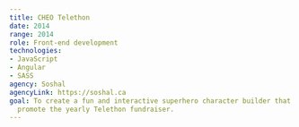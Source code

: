 ```yaml
---
title: CHEO Telethon
date: 2014
range: 2014
role: Front-end development
technologies:
- JavaScript
- Angular
- SASS
agency: Soshal
agencyLink: https://soshal.ca
goal: To create a fun and interactive superhero character builder that helps
  promote the yearly Telethon fundraiser.
---
```

